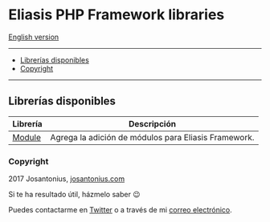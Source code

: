 # Eliasis PHP Framework libraries

[English version](README-ES.md)

---

- [Librerías disponibles](#librerías-disponibles)
- [Copyright](#copyright)

---

## Librerías disponibles

| Librería | Descripción |
| --- | --- |
| [Module](https://github.com/Eliasis-Framework/Module) | Agrega la adición de módulos para Eliasis Framework. |

### Copyright

2017 Josantonius, [josantonius.com](https://josantonius.com/)

Si te ha resultado útil, házmelo saber :wink:

Puedes contactarme en [Twitter](https://twitter.com/Josantonius) o a través de mi [correo electrónico](mailto:hello@josantonius.com).